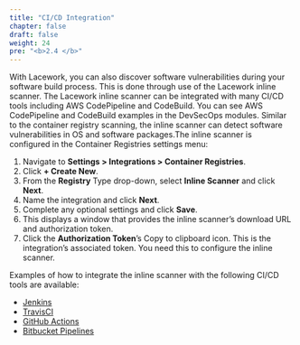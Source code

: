 ```yaml
---
title: "CI/CD Integration"
chapter: false
draft: false
weight: 24
pre: "<b>2.4 </b>"
---
```


With Lacework, you can also discover software vulnerabilities during your software build process. This is done through use 
of the Lacework inline scanner. The Lacework inline scanner can be integrated with many CI/CD tools including AWS CodePipeline and CodeBuild.
You can see AWS CodePipeline and CodeBuild examples in the DevSecOps modules. Similar to the container registry scanning, the inline scanner
can detect software vulnerabilities in OS and software packages.The inline scanner is configured in the Container Registries settings menu:

1. Navigate to **Settings > Integrations > Container Registries**.
2. Click **+ Create New**.
3. From the **Registry** Type drop-down, select **Inline Scanner** and click **Next**.
4. Name the integration and click **Next**.
5. Complete any optional settings and click **Save**.
6. This displays a window that provides the inline scanner’s download URL and authorization token.
7. Click the **Authorization Token**’s Copy to clipboard icon. This is the integration’s associated token. You need this to configure the inline scanner.

Examples of how to integrate the inline scanner with the following CI/CD tools are available:

* [Jenkins](https://docs.lacework.com/integrate-the-lacework-inline-scanner-with-ci-pipelines#integrate-with-jenkins)
* [TravisCI](https://docs.lacework.com/integrate-the-lacework-inline-scanner-with-ci-pipelines#integrate-with-travisci)
* [GitHub Actions](https://docs.lacework.com/integrate-the-lacework-inline-scanner-with-ci-pipelines#integrate-with-github-actions)
* [Bitbucket Pipelines](https://docs.lacework.com/integrate-the-lacework-inline-scanner-with-ci-pipelines#integrate-with-bitbucket-pipelines)
